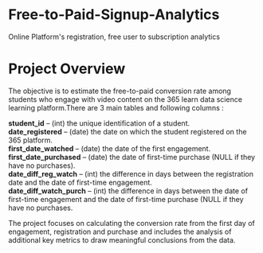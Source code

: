 # Free-to-Paid-Signup-Analytics
Online Platform's registration, free user to subscription analytics 
# Project Overview
The objective is to estimate the free-to-paid conversion rate among students who engage with video content on the 365 learn data science learning platform.There are 3 main tables and following columns : 

**student_id** – (int) the unique identification of a student.<br>
**date_registered** – (date) the date on which the student registered on the 365 platform. <br>
**first_date_watched** – (date) the date of the first engagement.<br>
**first_date_purchased** – (date) the date of first-time purchase (NULL if they have no purchases).<br>
**date_diff_reg_watch** – (int) the difference in days between the registration date and the date of first-time engagement.<br>
**date_diff_watch_purch** – (int) the difference in days between the date of first-time engagement and the date of first-time purchase (NULL if they have no purchases.<br>

The project focuses on calculating the conversion rate from the first day of engagement, registration and purchase and includes the analysis of additional key metrics to draw meaningful conclusions from the data.
